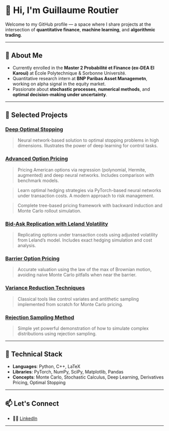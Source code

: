 # 👋 Hi, I'm Guillaume Routier

Welcome to my GitHub profile — a space where I share projects at the intersection of **quantitative finance**, **machine learning**, and **algorithmic trading**.

---

## 🧠 About Me
- Currently enrolled in the **Master 2 Probabilité et Finance (ex-DEA El Karoui)** at École Polytechnique & Sorbonne Université.
- Quantitative research intern at **BNP Paribas Asset Managemetn**, working on alpha signal in the equity market.
- Passionate about **stochastic processes**, **numerical methods**, and **optimal decision-making under uncertainty**.

---

## 📌 Selected Projects

### [Deep Optimal Stopping](https://github.com/Guillaumertr/Deep-Optimal-Stopping)
> Neural network-based solution to optimal stopping problems in high dimensions. Illustrates the power of deep learning for control tasks.

### [Advanced Option Pricing](https://github.com/Guillaumertr/Advanced-Option-Pricing-Models)
> Pricing American options via regression (polynomial, Hermite, augmented) and deep neural networks. Includes comparison with benchmark models.

> Learn optimal hedging strategies via PyTorch-based neural networks under transaction costs. A modern approach to risk management.

> Complete tree-based pricing framework with backward induction and Monte Carlo rollout simulation.

### [Bid-Ask Replication with Leland Volatility](https://github.com/Guillaumertr/Bid-Ask-Replication)
> Replicating options under transaction costs using adjusted volatility from Leland’s model. Includes exact hedging simulation and cost analysis.

### [Barrier Option Pricing](https://github.com/Guillaumertr/Barrier-Option-Pricing)
> Accurate valuation using the law of the max of Brownian motion, avoiding naive Monte Carlo pitfalls when near the barrier.

### [Variance Reduction Techniques](https://github.com/Guillaumertr/Variance-Reduction)
> Classical tools like control variates and antithetic sampling implemented from scratch for Monte Carlo pricing.

### [Rejection Sampling Method](https://github.com/Guillaumertr/Rejection-method)
> Simple yet powerful demonstration of how to simulate complex distributions using rejection sampling.

---

## 🔧 Technical Stack
- **Languages**: Python, C++, LaTeX
- **Libraries**: PyTorch, NumPy, SciPy, Matplotlib, Pandas
- **Concepts**: Monte Carlo, Stochastic Calculus, Deep Learning, Derivatives Pricing, Optimal Stopping

---

## 📫 Let's Connect
- 🧑‍💼 [LinkedIn](https://www.linkedin.com/in/guillaume-routier)

---
